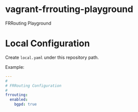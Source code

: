 # vagrant-frrouting-playground

FRRouting Playground

# Local Configuration

Create `local.yaml` under this repository path.

Example:

```yaml:local.yaml
---
#
# FRRouting Configuration
#
frrouting:
  enabled:
    bgpd: true
```
